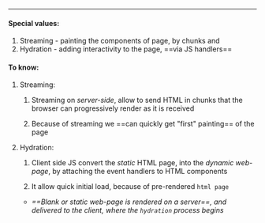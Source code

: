 ***
#### Special values:
1. Streaming - painting the components of page, by chunks and   
2. Hydration - adding interactivity to the page, ==via JS handlers== 

#### To know:
1. Streaming:
	1. Streaming on *server-side*, allow to send HTML in chunks that the browser can progressively render as it is received
	
	2. Because of streaming we ==can quickly get "first" painting== of the page

2. Hydration:
	1. Client side JS convert the *static* HTML page, into the *dynamic web-page*, by attaching the event handlers to HTML components 

	2. It allow quick initial load, because of pre-rendered `html page` 
	
	- *==Blank or static web-page is rendered on a server==, and delivered to the client, where the `hydration`  process begins* 
